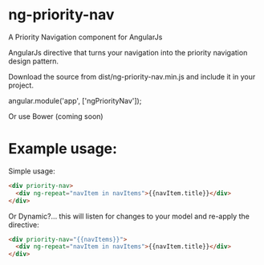 # ng-priority-nav
A Priority Navigation component for AngularJs

AngularJs directive that turns your navigation into the priority navigation design pattern.

Download the source from dist/ng-priority-nav.min.js and include it in your project.

angular.module('app', ['ngPriorityNav']);

Or use Bower (coming soon)

# Example usage:

Simple usage:
```HTML
<div priority-nav>
  <div ng-repeat="navItem in navItems">{{navItem.title}}</div>
</div>
```
Or Dynamic?... this will listen for changes to your model and re-apply the directive:
```HTML
<div priority-nav="{{navItems}}">
  <div ng-repeat="navItem in navItems">{{navItem.title}}</div>
</div>
```
